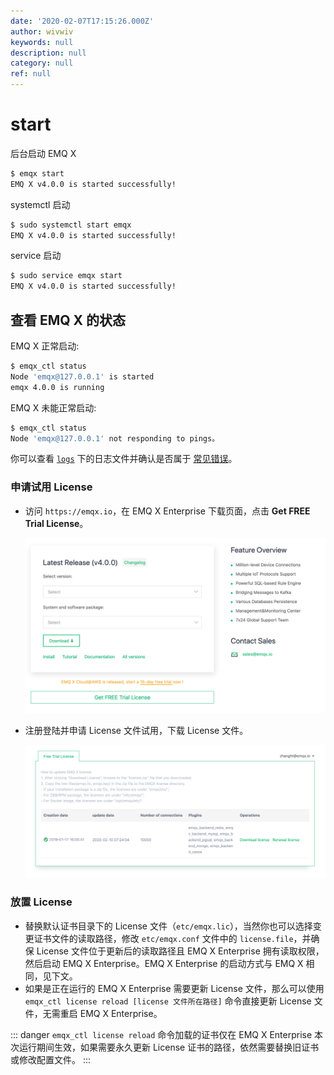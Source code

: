 ```yaml
---
date: '2020-02-07T17:15:26.000Z'
author: wivwiv
keywords: null
description: null
category: null
ref: null
---
```


# start

后台启动 EMQ X

```bash
$ emqx start
EMQ X v4.0.0 is started successfully!
```

systemctl 启动

```bash
$ sudo systemctl start emqx
EMQ X v4.0.0 is started successfully!
```

service 启动

```bash
$ sudo service emqx start
EMQ X v4.0.0 is started successfully!
```

## 查看 EMQ X 的状态

EMQ X 正常启动:

```bash
$ emqx_ctl status
Node 'emqx@127.0.0.1' is started
emqx 4.0.0 is running
```

EMQ X 未能正常启动:

```bash
$ emqx_ctl status
Node 'emqx@127.0.0.1' not responding to pings。
```

你可以查看 [`logs`](directory.md) 下的日志文件并确认是否属于 [常见错误](../faq/error.md)。

### 申请试用 License

* 访问 `https://emqx.io`，在 EMQ X Enterprise 下载页面，点击 **Get FREE Trial License**。

  ![](../.gitbook/assets/wx20200210-153301-2x.png)

* 注册登陆并申请 License 文件试用，下载 License 文件。

  ![](../.gitbook/assets/wx20200210-153822-2x.png)

### 放置 License

* 替换默认证书目录下的 License 文件（`etc/emqx.lic`），当然你也可以选择变更证书文件的读取路径，修改 `etc/emqx.conf` 文件中的 `license.file`，并确保 License 文件位于更新后的读取路径且 EMQ X Enterprise 拥有读取权限，然后启动 EMQ X Enterprise。EMQ X Enterprise 的启动方式与 EMQ X 相同，见下文。
* 如果是正在运行的 EMQ X Enterprise 需要更新 License 文件，那么可以使用 `emqx_ctl license reload [license 文件所在路径]` 命令直接更新 License 文件，无需重启 EMQ X Enterprise。

::: danger `emqx_ctl license reload` 命令加载的证书仅在 EMQ X Enterprise 本次运行期间生效，如果需要永久更新 License 证书的路径，依然需要替换旧证书或修改配置文件。 :::

